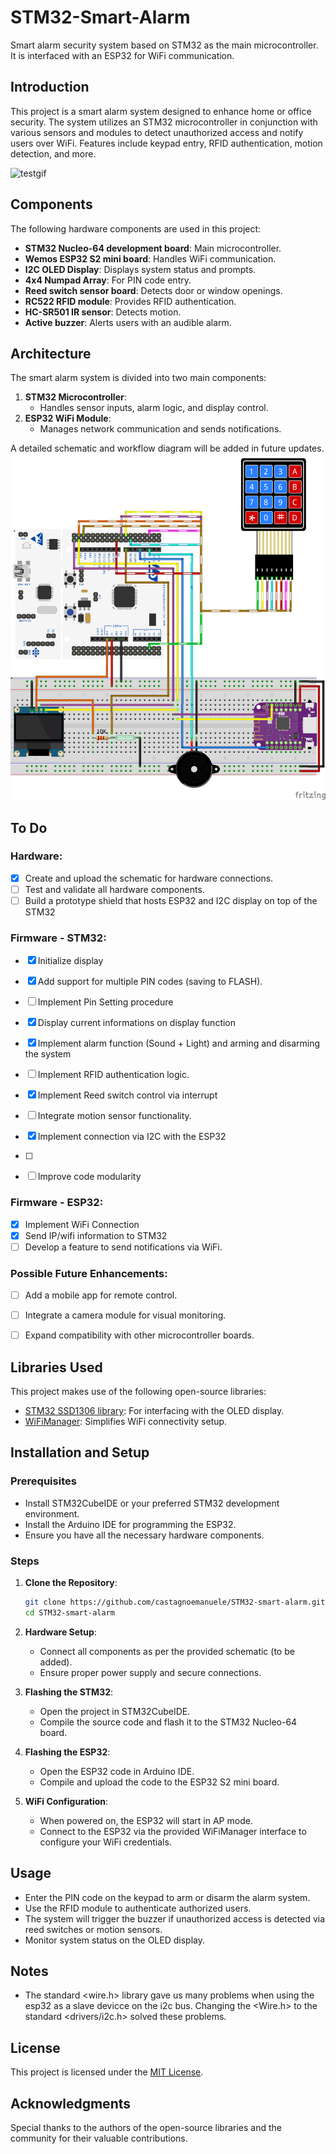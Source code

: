 # STM32-Smart-Alarm

Smart alarm security system based on STM32 as the main microcontroller. It is interfaced with an ESP32 for WiFi communication.

## Introduction

This project is a smart alarm system designed to enhance home or office security. The system utilizes an STM32 microcontroller in conjunction with various sensors and modules to detect unauthorized access and notify users over WiFi. Features include keypad entry, RFID authentication, motion detection, and more.

![testgif](Assets/test.gif)

## Components

The following hardware components are used in this project:
- **STM32 Nucleo-64 development board**: Main microcontroller.
- **Wemos ESP32 S2 mini board**: Handles WiFi communication.
- **I2C OLED Display**: Displays system status and prompts.
- **4x4 Numpad Array**: For PIN code entry.
- **Reed switch sensor board**: Detects door or window openings.
- **RC522 RFID module**: Provides RFID authentication.
- **HC-SR501 IR sensor**: Detects motion.
- **Active buzzer**: Alerts users with an audible alarm.

## Architecture

The smart alarm system is divided into two main components:
1. **STM32 Microcontroller**:
   - Handles sensor inputs, alarm logic, and display control.
2. **ESP32 WiFi Module**:
   - Manages network communication and sends notifications.

A detailed schematic and workflow diagram will be added in future updates.
![Wiring](Assets/wiring.png)

## To Do

### Hardware:
- [x] Create and upload the schematic for hardware connections.
- [ ] Test and validate all hardware components.
- [ ] Build a prototype shield that hosts ESP32 and I2C display on top of the STM32

### Firmware - STM32:
- [x] Initialize display
- [x] Add support for multiple PIN codes (saving to FLASH).
- [ ] Implement Pin Setting procedure
- [x] Display current informations on display function
- [x] Implement alarm function (Sound + Light) and arming and disarming the system
- [ ] Implement RFID authentication logic.
- [x] Implement Reed switch control via interrupt
- [ ] Integrate motion sensor functionality.
- [x] Implement connection via I2C with the ESP32
- [ ] 
- [ ] Improve code modularity


### Firmware - ESP32:
- [x] Implement WiFi Connection
- [x] Send IP/wifi information to STM32
- [ ] Develop a feature to send notifications via WiFi.

### Possible Future Enhancements:
- [ ] Add a mobile app for remote control.
- [ ] Integrate a camera module for visual monitoring.
- [ ] Expand compatibility with other microcontroller boards.


## Libraries Used

This project makes use of the following open-source libraries:
- [STM32 SSD1306 library](https://github.com/afiskon/stm32-ssd1306): For interfacing with the OLED display.
- [WiFiManager](https://github.com/tzapu/WiFiManager): Simplifies WiFi connectivity setup.

## Installation and Setup

### Prerequisites
- Install STM32CubeIDE or your preferred STM32 development environment.
- Install the Arduino IDE for programming the ESP32.
- Ensure you have all the necessary hardware components.

### Steps
1. **Clone the Repository**:
   ```bash
   git clone https://github.com/castagnoemanuele/STM32-smart-alarm.git
   cd STM32-smart-alarm
   ```

2. **Hardware Setup**:
   - Connect all components as per the provided schematic (to be added).
   - Ensure proper power supply and secure connections.

3. **Flashing the STM32**:
   - Open the project in STM32CubeIDE.
   - Compile the source code and flash it to the STM32 Nucleo-64 board.

4. **Flashing the ESP32**:
   - Open the ESP32 code in Arduino IDE.
   - Compile and upload the code to the ESP32 S2 mini board.

5. **WiFi Configuration**:
   - When powered on, the ESP32 will start in AP mode.
   - Connect to the ESP32 via the provided WiFiManager interface to configure your WiFi credentials.

## Usage

- Enter the PIN code on the keypad to arm or disarm the alarm system.
- Use the RFID module to authenticate authorized users.
- The system will trigger the buzzer if unauthorized access is detected via reed switches or motion sensors.
- Monitor system status on the OLED display.

## Notes
- The standard <wire.h> library gave us many problems when using the esp32 as a slave devicce on the i2c bus. Changing the <Wire.h> to the standard <drivers/i2c.h> solved these problems.

## License

This project is licensed under the [MIT License](LICENSE).

## Acknowledgments

Special thanks to the authors of the open-source libraries and the community for their valuable contributions.
